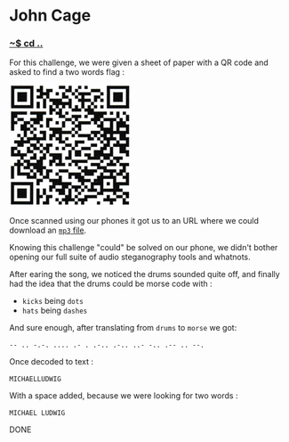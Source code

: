 # John Cage

### [~$ cd ..](../)

For this challenge, we were given a sheet of paper with a QR code and asked to find a two words flag :

![qr code](assets/qr.png)

Once scanned using our phones it got us to an URL where we could download an [`mp3` file](assets\c456367b0382ef71aae436a0675701a8.mp3).

Knowing this challenge "could" be solved on our phone, we didn't bother opening our full suite of audio steganography tools and whatnots.

After earing the song, we noticed the drums sounded quite off, and finally had the idea that the drums could be morse code with :
* `kicks` being `dots`
* `hats` being `dashes`

And sure enough, after translating from `drums` to `morse` we got:

```
-- .. -.-. .... .- . .-.. .-.. ..- -.. .-- .. --.
```

Once decoded to text :

```
MICHAELLUDWIG
```

With a space added, because we were looking for two words :

```
MICHAEL LUDWIG
```

DONE
